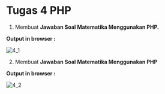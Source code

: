 # Tugas 4 PHP

1. Membuat <b>Jawaban Soal Matematika Menggunakan PHP.</b>

<b>Output in browser : </b>

![4_1](https://user-images.githubusercontent.com/92837751/195011243-bbe46891-712e-415f-92a6-b2064eec6c2a.jpg)

2. Membuat <b>Jawaban Soal Matematika Menggunakan PHP</b>

<b>Output in browser : </b>

![4_2](https://user-images.githubusercontent.com/92837751/195011246-fba3c690-dcf7-4dec-980a-2a6d20484b13.jpg)
